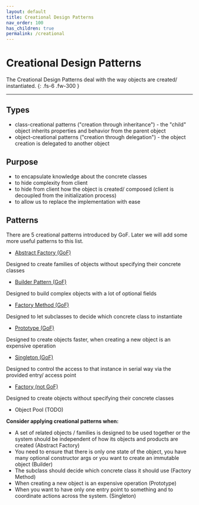 ```yaml
---
layout: default
title: Creational Design Patterns
nav_order: 100
has_children: true
permalink: /creational
---
```


# Creational Design Patterns

The Creational Design Patterns deal with the way objects are created/ instantiated. 
{: .fs-6 .fw-300 }

---

## Types
* class-creational patterns ("creation through inheritance") - the "child" object inherits properties and behavior from the parent object
* object-creational patterns ("creation through delegation") - the object creation is delegated to another object

## Purpose
* to encapsulate knowledge about the concrete classes 
* to hide complexity from client 
* to hide from client how the object is created/ composed (client is decoupled from the initialization process)
* to allow us to replace the implementation with ease

## Patterns
There are 5 creational patterns introduced by GoF. 
Later we will add some more useful patterns to this list.
* [Abstract Factory (GoF)](/design-patterns/creational/abstract-factory)

Designed to create families of objects without specifying their concrete classes

* [Builder Pattern (GoF)](/design-patterns/creational/builder)

Designed to build complex objects with a lot of optional fields

* [Factory Method (GoF)](/design-patterns/creational/factory-method)

Designed to let subclasses to decide which concrete class to instantiate

* [Prototype (GoF)](/design-patterns/creational/prototype)

Designed to create objects faster, when creating a new object is an expensive operation

* [Singleton (GoF)](/design-patterns/creational/singleton)

Designed to control the access to that instance in serial way via the provided entry/ access point

* [Factory (not GoF)](/design-patterns/creational/factory)

Designed to create objects without specifying their concrete classes

* Object Pool (TODO)

**Consider applying creational patterns when:**
- A set of related objects / families is designed to be used together 
or the system should be independent of how its objects and products are created (Abstract Factory)
- You need to ensure that there is only one state of the object, you have many optional constructor args 
or you want to create an immutable object (Builder)
- The subclass should decide which concrete class it should use (Factory Method)
- When creating a new object is an expensive operation (Prototype)
- When you want to have only one entry point to something and to coordinate actions across the system. (Singleton)
